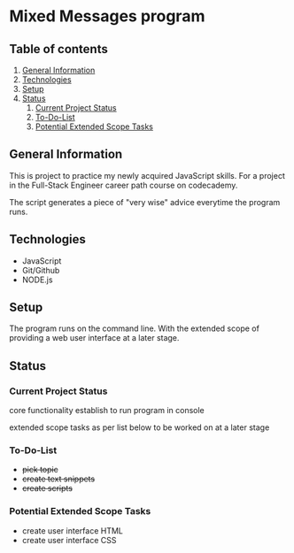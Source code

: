 # Mixed Messages program

## Table of contents
1. [General Information](#genral-information)
1. [Technologies](#technologies)
1. [Setup](#setup)
1. [Status](#status)
    1. [Current Project Status](#current-project-status)
    1. [To-Do-List](#to-do-list)
    1. [Potential Extended Scope Tasks](#potenital-extended-scope-tasks)

## General Information
This is project to practice my newly acquired JavaScript skills. For a project in the Full-Stack Engineer career path course on codecademy.

The script generates a piece of "very wise" advice everytime the program runs.

## Technologies
* JavaScript
* Git/Github
* NODE.js

## Setup
The program runs on the command line. With the extended scope of providing a web user interface at a later stage.

## Status
### Current Project Status
core functionality establish to run program in console

extended scope tasks as per list below to be worked on at a later stage
### To-Do-List
* ~~pick topic~~
* ~~create text snippets~~
* ~~create scripts~~
### Potential Extended Scope Tasks
* create user interface HTML
* create user interface CSS